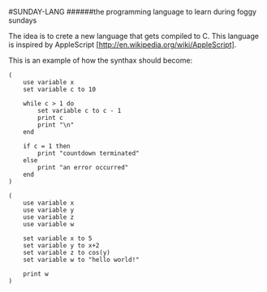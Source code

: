 #SUNDAY-LANG
######the programming language to learn during foggy sundays

The idea is to crete a new language that gets compiled to C. This language is inspired by AppleScript [http://en.wikipedia.org/wiki/AppleScript].


This is an example of how the synthax should become:

```
(
    use variable x
    set variable c to 10

    while c > 1 do
        set variable c to c - 1
        print c
        print "\n"
    end

    if c = 1 then
        print "countdown terminated"
    else
        print "an error occurred"
    end
)

(
    use variable x
    use variable y
    use variable z
    use variable w

    set variable x to 5
    set variable y to x+2
    set variable z to cos(y)
    set variable w to "hello world!"

    print w
)
```

